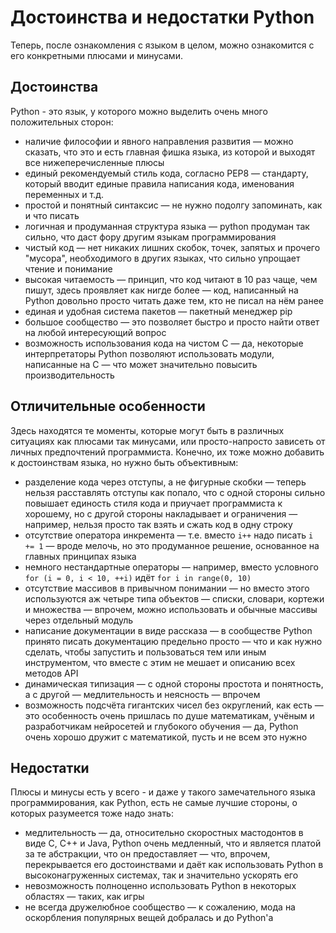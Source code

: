 # Достоинства и недостатки Python


Теперь, после ознакомления с языком в целом, можно ознакомится с его конкретными плюсами и минусами.


## Достоинства

Python - это язык, у которого можно выделить очень много положительных сторон:

- наличие философии и явного направления развития — можно сказать, что это и есть главная фишка языка, из которой и выходят все нижеперечисленные плюсы
- единый рекомендуемый стиль кода, согласно PEP8 — стандарту, который вводит единые правила написания кода, именования переменных и т.д.
- простой и понятный синтаксис — не нужно подолгу запоминать, как и что писать
- логичная и продуманная структура языка — python продуман так сильно, что даст фору другим языкам программирования
- чистый код — нет никаких лишних скобок, точек, запятых и прочего "мусора", необходимого в других языках, что сильно упрощает чтение и понимание
- высокая читаемость — принцип, что код читают в 10 раз чаще, чем пишут, здесь проявляет как нигде более — код, написанный на Python довольно просто читать даже тем, кто не писал на нём ранее
- единая и удобная система пакетов — пакетный менеджер pip
- большое сообщество — это позволяет быстро и просто найти ответ на любой интересующий вопрос
- возможность использования кода на чистом C — да, некоторые интерпретаторы Python позволяют использовать модули, написанные на C — что может значительно повысить производительность


## Отличительные особенности

Здесь находятся те моменты, которые могут быть в различных ситуациях как плюсами так минусами, или просто-напросто зависеть от личных предпочтений программиста. Конечно, их тоже можно добавить к достоинствам языка, но нужно быть объективным:

- разделение кода через отступы, а не фигурные скобки — теперь нельзя расставлять отступы как попало, что с одной стороны сильно повышает единость стиля кода и приучает программиста к хорошему, но с другой стороны накладывает и ограничения — например, нельзя просто так взять и сжать код в одну строку
- отсутствие оператора инкремента — т.е. вместо `i++` надо писать `i += 1` — вроде мелочь, но это продуманное решение, основанное на главных принципах языка
- немного нестандартные операторы — например, вместо условного `for (i = 0, i < 10, ++i)` идёт `for i in range(0, 10)`
- отсутствие массивов в привычном понимании — но вместо этого используются аж четыре типа объектов — списки, словари, кортежи и множества — впрочем, можно использовать и обычные массивы через отдельный модуль
- написание документации в виде рассказа — в сообществе Python принято писать документацию предельно просто — что и как нужно сделать, чтобы запустить и пользоваться тем или иным инструментом, что вместе с этим не мешает и описанию всех методов API
- динамическая типизация — с одной стороны простота и понятность, а с другой — медлительность и неясность — впрочем
- возможность подсчёта гигантских чисел без округлений, как есть — это особенность очень пришлась по душе математикам, учёным и разработчикам нейросетей и глубокого обучения — да, Python очень хорошо дружит с математикой, пусть и не всем это нужно


## Недостатки

Плюсы и минусы есть у всего - и даже у такого замечательного языка программирования, как Python, есть не самые лучшие стороны, о которых разумеется тоже надо знать:

- медлительность — да, относительно скоростных мастодонтов в виде C, C++ и Java, Python очень медленный, что и является платой за те абстракции, что он предоставляет — что, впрочем, перекрывается его достоинствами и даёт как использовать Python в высоконагруженных системах, так и значительно ускорять его
- невозможность полноценно использовать Python в некоторых областях — таких, как игры
- не всегда дружелюбное сообщество — к сожалению, мода на оскорбления популярных вещей добралась и до Python'а
